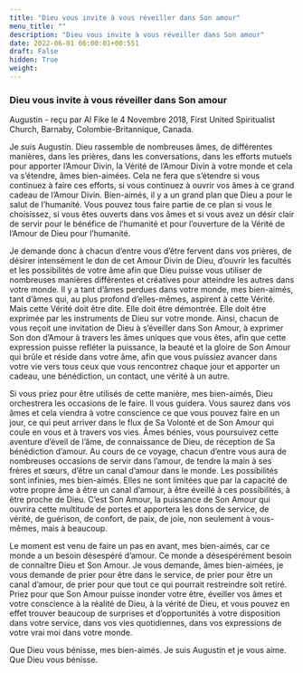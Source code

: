 ```yaml
---
title: "Dieu vous invite à vous réveiller dans Son amour"
menu_title: ""
description: "Dieu vous invite à vous réveiller dans Son amour"
date: 2022-06-01 06:00:01+00:551
draft: False
hidden: True
weight:
---
```

### Dieu vous invite à vous réveiller dans Son amour

Augustin - reçu par Al Fike le 4 Novembre 2018, First United Spiritualist Church, Barnaby, Colombie-Britannique, Canada.

Je suis Augustin. Dieu rassemble de nombreuses âmes, de différentes manières, dans les prières, dans les conversations, dans les efforts mutuels pour apporter l’Amour Divin, la Vérité de l’Amour Divin à votre monde et cela va s’étendre, âmes bien-aimées. Cela ne fera que s’étendre si vous continuez à faire ces efforts, si vous continuez à ouvrir vos âmes à ce grand cadeau de l’Amour Divin. Bien-aimés, il y a un grand plan que Dieu a pour le salut de l’humanité. Vous pouvez tous faire partie de ce plan si vous le choisissez, si vous êtes ouverts dans vos âmes et si vous avez un désir clair de servir pour le bénéfice de l’humanité et pour l’ouverture de la Vérité de l’Amour de Dieu pour l’humanité.

Je demande donc à chacun d’entre vous d’être fervent dans vos prières, de désirer intensément le don de cet Amour Divin de Dieu, d’ouvrir les facultés et les possibilités de votre âme afin que Dieu puisse vous utiliser de nombreuses manières différentes et créatives pour atteindre les autres dans votre monde. Il y a tant d’âmes perdues dans votre monde, mes bien-aimés, tant d’âmes qui, au plus profond d’elles-mêmes, aspirent à cette Vérité. Mais cette Vérité doit être dite. Elle doit être démontrée. Elle doit être exprimée par les instruments de Dieu sur votre monde. Ainsi, chacun de vous reçoit une invitation de Dieu à s’éveiller dans Son Amour, à exprimer Son don d’Amour à travers les âmes uniques que vous êtes, afin que cette expression puisse refléter la puissance, la beauté et la gloire de Son Amour qui brûle et réside dans votre âme, afin que vous puissiez avancer dans votre vie vers tous ceux que vous rencontrez chaque jour et apporter un cadeau, une bénédiction, un contact, une vérité à un autre.

Si vous priez pour être utilisés de cette manière, mes bien-aimés, Dieu orchestrera les occasions de le faire. Il vous guidera. Vous saurez dans vos âmes et cela viendra à votre conscience ce que vous pouvez faire en un jour, ce qui peut arriver dans le flux de Sa Volonté et de Son Amour qui coule en vous et à travers vos vies. Âmes bénies, vous poursuivez cette aventure d’éveil de l’âme, de connaissance de Dieu, de réception de Sa bénédiction d’amour. Au cours de ce voyage, chacun d’entre vous aura de nombreuses occasions de servir dans l’amour, de tendre la main à ses frères et sœurs, d’être un canal d’amour dans le monde. Les possibilités sont infinies, mes bien-aimés. Elles ne sont limitées que par la capacité de votre propre âme à être un canal d’amour, à être éveillé à ces possibilités, à être proche de Dieu. C’est Son Amour, la puissance de Son Amour qui ouvrira cette multitude de portes et apportera les dons de service, de vérité, de guérison, de confort, de paix, de joie, non seulement à vous-mêmes, mais à beaucoup.

Le moment est venu de faire un pas en avant, mes bien-aimés, car ce monde a un besoin désespéré d’amour. Ce monde a désespérément besoin de connaître Dieu et Son Amour. Je vous demande, âmes bien-aimées, je vous demande de prier pour être dans le service, de prier pour être un canal d’amour, de prier pour que tout ce qui pourrait restreindre soit retiré. Priez pour que Son Amour puisse inonder votre être, éveiller vos âmes et votre conscience à la réalité de Dieu, à la vérité de Dieu, et vous pouvez en effet trouver beaucoup de surprises et d’opportunités à votre disposition dans votre service, dans vos vies quotidiennes, dans vos expressions de votre vrai moi dans votre monde.

Que Dieu vous bénisse, mes bien-aimés. Je suis Augustin et je vous aime. Que Dieu vous bénisse.
